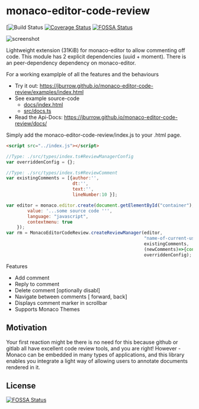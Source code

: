# monaco-editor-code-review


[![Build Status](https://github.com/jburrow/monaco-editor-code-review/actions/workflows/node.js.yml/badge.svg) [![Coverage Status](https://coveralls.io/repos/github/jburrow/monaco-editor-code-review/badge.svg?branch=master)](https://coveralls.io/github/jburrow/monaco-editor-code-review?branch=master)
[![FOSSA Status](https://app.fossa.io/api/projects/git%2Bgithub.com%2Fjburrow%2Fmonaco-editor-code-review.svg?type=shield)](https://app.fossa.io/projects/git%2Bgithub.com%2Fjburrow%2Fmonaco-editor-code-review?ref=badge_shield)

![screenshot](https://github.com/jburrow/monaco-editor-code-review/blob/master/examples/screenshot.png?raw=true)

Lightweight extension (31KiB) for monaco-editor to allow commenting off code.
This module has 2 explicit dependencies (uuid + moment). There is an peer-dependency dependency on monaco-editor.

For a working examplple of all the features and the behaviours

- Try it out: https://jburrow.github.io/monaco-editor-code-review/examples/index.html
- See example source-code
  - [docs/index.html](examples/index.html)
  - [src/docs.ts](src/docs.ts)
- Read the Api-Docs: https://jburrow.github.io/monaco-editor-code-review/docs/

Simply add the monaco-editor-code-review/index.js to your .html page.

```html
<script src="../index.js"></script>
```

```javascript
//Type: ./src/types/index.ts#ReviewManagerConfig
var overriddenConfig = {};

//Type: ./src/types/index.ts#ReviewComment
var existingComments = [{author:'',
                         dt:'',
                         text:'',
                         lineNumber:10 }];

var editor = monaco.editor.create(document.getElementById("container"), {
        value: '...some source code ''',
        language: "javascript",
        contextmenu: true
    });
var rm = MonacoEditorCodeReview.createReviewManager(editor,
                                                    "name-of-current-user",
                                                    existingComments,
                                                    (newComments)=>{console.info(newComments);},
                                                    overriddenConfig);
```

Features

- Add comment
- Reply to comment
- Delete comment [optionally disabl]
- Navigate between comments [ forward, back]
- Displays comment marker in scrollbar
- Supports Monaco Themes

## Motivation

Your first reaction might be there is no need for this because github or gitlab all have excellent code
review tools, and you are right! However - Monaco can be embedded in many types of applications, and this
library enables you integrate a light way of allowing users to annotate documents rendered in it.

## License

[![FOSSA Status](https://app.fossa.io/api/projects/git%2Bgithub.com%2Fjburrow%2Fmonaco-editor-code-review.svg?type=large)](https://app.fossa.io/projects/git%2Bgithub.com%2Fjburrow%2Fmonaco-editor-code-review?ref=badge_large)
